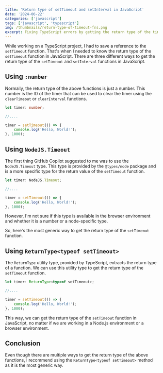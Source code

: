 ```yaml
---
title: 'Return type of setTimeout and setInterval in JavaScript'
date: '2024-06-22'
categories: ['javascript']
tags: ['javascript', 'typescript']
img: /thumbnails/return-type-of-timeout-fns.png
excerpt: Fixing TypeScript errors by getting the return type of the timeout functions.
---
```


While working on a TypeScript project, I had to save a reference to the `setTimeout` function. That's when I needed to know the return type of the `setTimeout` function in JavaScript. There are three different ways to get the return type of the `setTimeout` and `setInterval` functions in JavaScript.

## Using `:number`

Normally, the return type of the above functions is just a number. This number is the ID of the timer that can be used to clear the timer using the `clearTimeout` or `clearInterval` functions.

```typescript twoslash
let timer: number;

//....

timer = setTimeout(() => {
	console.log('Hello, World!');
}, 1000);
```

## Using `NodeJS.Timeout`

The first thing GitHub Copilot suggested to me was to use the `NodeJS.Timeout` type. This type is provided by the `@types/node` package and is a more specific type for the return value of the `setTimeout` function.

```typescript
let timer: NodeJS.Timeout;

//....

timer = setTimeout(() => {
	console.log('Hello, World!');
}, 1000);
```

However, I'm not sure if this type is available in the browser environment and whether it is a number or a node-specific type.

So, here's the most generic way to get the return type of the `setTimeout` function.

## Using `ReturnType<typeof setTimeout>`

The `ReturnType` utility type, provided by TypeScript, extracts the return type of a function. We can use this utility type to get the return type of the `setTimeout` function.

```typescript twoslash
let timer: ReturnType<typeof setTimeout>;

//....

timer = setTimeout(() => {
	console.log('Hello, World!');
}, 1000);
```

This way, we can get the return type of the `setTimeout` function in JavaScript, no matter if we are working in a Node.js environment or a browser environment.

## Conclusion

Even though there are multiple ways to get the return type of the above functions, I recommend using the `ReturnType<typeof setTimeout>` method as it is the most generic way.
